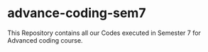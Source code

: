 # advance-coding-sem7

This Repository contains all our Codes executed in Semester 7 for Advanced coding course.
